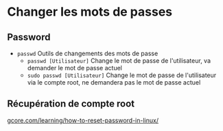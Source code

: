 # Changer les mots de passes
## Password
- `passwd` Outils de changements des mots de passe
  - `passwd [Utilisateur]` Change le mot de passe de l'utilisateur, va demander le mot de passe actuel
  - `sudo passwd [Utilisateur]` Change le mot de passe de l'utilisateur via le compte root, ne demandera pas le mot de passe actuel

## Récupération de compte root
[gcore.com/learning/how-to-reset-password-in-linux/](https://gcore.com/learning/how-to-reset-password-in-linux/)